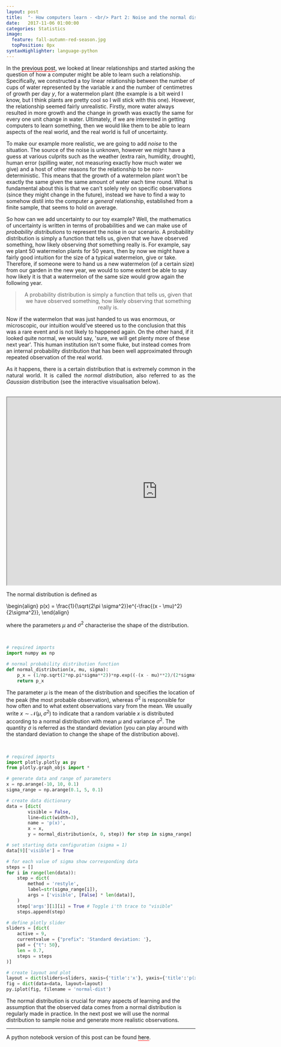 ```yaml
---
layout: post
title:  "- How computers learn - <br/> Part 2: Noise and the normal distribution"
date:   2017-11-06 01:00:00
categories: Statistics
image:
  feature: fall-autumn-red-season.jpg
  topPosition: 0px
syntaxHighlighter: language-python
---
```


<p align='justify'>

In the <a href="{{ page.previous.url }}" style="text-decoration: none; border-bottom: 1px solid #ff0000; color: #000000;">previous post</a>, we looked at linear relationships and started asking the question of how a computer might be able to learn such a relationship. Specifically, we constructed a toy linear relationship between the number of cups of water represented by the variable $x$ and the number of centimetres of growth per day $y$, for a watermelon plant (the example is a bit weird I know, but I think plants are pretty cool so I will stick with this one). However, the relationship seemed fairly unrealistic. Firstly, more water always resulted in more growth and the change in growth was exactly the same for every one unit change in water.  Ultimately, if we are interested in getting computers to learn something, then we would like them to be able to learn aspects of the real world, and the real world is full of uncertainty. 

</p>

<p align='justify'>

To make our example more realistic, we are going to add <i>noise</i> to the situation. The source of the noise is unknown, however we might have a guess at various culprits such as the weather (extra rain, humidity, drought), human error (spilling water, not measuring exactly how much water we give) and a host of other reasons for the relationship to be non-deterministic. This means that the growth of a watermelon plant won't be exactly the same given the same amount of water each time round. What is fundamental about this is that we can't solely rely on specific observations (since they might change in the future), instead we have to find a way to somehow distil into the computer a <i>general</i> relationship, established from a finite sample, that seems to hold on average.

</p>

<p align='justify'>

So how can we add uncertainty to our toy example? Well, the mathematics of uncertainty is written in terms of probabilities and we can make use of <i>probability distributions</i> to represent the noise in our scenario. A probability distribution is simply a function that tells us, given that we have observed something, how likely observing <i>that</i> something really is. For example, say we plant $50$ watermelon plants for $50$ years, then by now we might have a fairly good intuition for the size of a typical watermelon, give or take. Therefore, if someone were to hand us a new watermelon (of a certain size) from our garden in the new year, we would to some extent be able to say how likely it is that a watermelon of the same size would grow again the following year. 

</p>

<center>
<blockquote class="u--startsWithDoubleQuote">A probability distribution is simply a function that tells us, given that we have observed something, how likely observing that something really is.</blockquote>
</center>


<p align="justify">

Now if the watermelon that was just handed to us was enormous, or microscopic, our intuition would've steered us to the conclusion that this was a rare event and is not likely to happened again. On the other hand, if it looked quite normal, we would say, 'sure, we will get plenty more of these next year'. This human institution isn't some fluke, but instead comes from an internal probability distribution that has been well approximated through repeated observation of the real world. 

</p>

<p align='justify'>
As it happens, there is a certain distribution that is extremely common in the natural world. It is called the <i>normal distribution</i>, also referred to as the <i>Gaussian</i> distribution (see the interactive visualisation below).
</p>

<br>

<center>
	<iframe src="https://plot.ly/~arnup/2.embed?showlink=false" seamless="seamless" scrolling="no" width="800px" height="500px"></iframe>	
</center>

<p>
The normal distribution is defined as

\begin{align}
    p(x) = \frac{1}{\sqrt{2\pi \sigma^2}}e^{-\frac{(x - \mu)^2}{2\sigma^2}},
\end{align}

where the parameters $\mu$ and $\sigma^2$ characterise the shape of the distribution. 
</p>

<br>

```python
# required imports
import numpy as np

# normal probability distribution function
def normal_distribution(x, mu, sigma):
    p_x = (1/np.sqrt(2*np.pi*sigma**2))*np.exp((-(x - mu)**2)/(2*sigma**2))
    return p_x
```

<p align="justify">

The parameter $\mu$ is the mean of the distribution and specifies the location of the peak (the most probable observation), whereas $\sigma^2$ is responsible for how often and to what extent observations vary from the mean. We usually write $x \sim \mathcal{N}(\mu, \sigma^2)$ to indicate that a random variable $x$ is distributed according to a normal distribution with mean $\mu$ and variance $\sigma^2$. The quantity $\sigma$ is referred as the standard deviation (you can play around with the standard deviation to change the shape of the distribution above).

</p>

<br>

```python
# required imports
import plotly.plotly as py
from plotly.graph_objs import *

# generate data and range of parameters
x = np.arange(-10, 10, 0.1)
sigma_range = np.arange(0.1, 5, 0.1)

# create data dictionary
data = [dict(
        visible = False,
        line=dict(width=3),
        name = 'p(x)',
        x = x,
        y = normal_distribution(x, 0, step)) for step in sigma_range]

# set starting data configuration (sigma = 1)
data[9]['visible'] = True

# for each value of sigma show corresponding data
steps = []
for i in range(len(data)):
    step = dict(
        method = 'restyle',
        label=str(sigma_range[i]),
        args = ['visible', [False] * len(data)],
    )
    step['args'][1][i] = True # Toggle i'th trace to "visible"
    steps.append(step)

# define plotly slider
sliders = [dict(
    active = 9,
    currentvalue = {"prefix": 'Standard deviation: '},
    pad = {"t": 50},
    len = 0.7,
    steps = steps
)]

# create layout and plot
layout = dict(sliders=sliders, xaxis={'title':'x'}, yaxis={'title':'p(x)'})
fig = dict(data=data, layout=layout)
py.iplot(fig, filename = 'normal-dist')
```

<p align="justify">
	
The normal distribution is crucial for many aspects of learning and the assumption that the observed data comes from a normal distribution is regularly made in practice. In the next post we will use the normal distribution to sample noise and generate more realistic observations.  

</p>

<hr>

<p>
A python notebook version of this post can be found <a href="https://github.com/arnupretorius/blog/blob/master/How%20computers%20learn/2_noise_and_normal_distribution/17_11_09_noise_and_normal_distribution.ipynb" style="text-decoration: none; border-bottom: 1px solid #ff0000; color: #000000;">here</a>.
</p>

